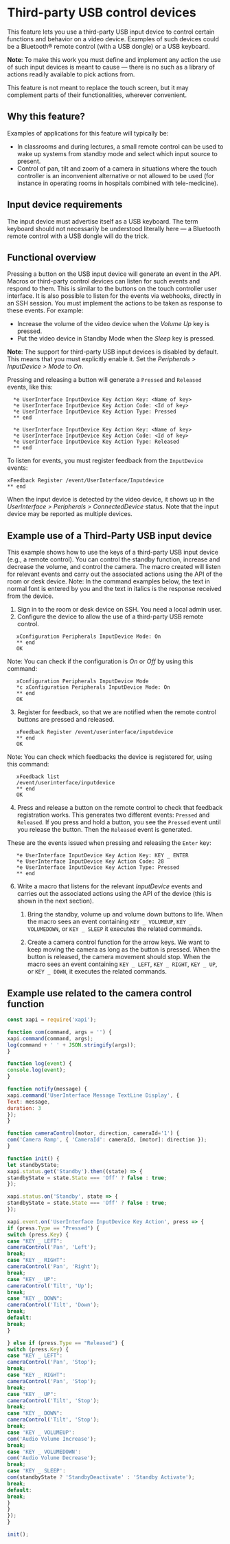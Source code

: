 # Third-party USB control devices
This feature lets you use a third-party USB input device to control certain functions and behavior on a video device. Examples of such devices could be a Bluetooth® remote control (with a USB dongle) or a USB keyboard.

**Note**: To make this work you must define and implement any action the use of such input devices is meant to cause — there is no such as a library of actions readily available to pick actions from. 

This feature is not meant to replace the touch screen, but it may complement parts of their functionalities, wherever convenient.

## Why this feature?

Examples of applications for this feature will typically be:
- In classrooms and during lectures, a small remote control can be used to wake up systems from standby mode and select which input source to present.
- Control of pan, tilt and zoom of a camera in situations where the touch controller is an inconvenient alternative or not allowed to be used (for instance in operating rooms in hospitals combined with tele-medicine).

## Input device requirements

The input device must advertise itself as a USB keyboard. The term keyboard should not necessarily be understood literally here — a Bluetooth remote control with a USB dongle will do the trick.

## Functional overview

Pressing a button on the USB input device will generate an event in the API. Macros or third-party control devices can listen for such events and respond to them. This is similar to the buttons on the touch controller user interface. It is also possible to listen for the events via webhooks, directly in an SSH session. You must implement the actions to be taken as response to these events. For example:
- Increase the volume of the video device when the *Volume Up* key is pressed.
- Put the video device in Standby Mode when the *Sleep* key is pressed.

**Note**: The support for third-party USB input devices is disabled by default. This means that you must explicitly enable it. Set the *Peripherals > InputDevice > Mode* to *On*.

Pressing and releasing a button will generate a `Pressed` and `Released` events, like this:

```
  *e UserInterface InputDevice Key Action Key: <Name of key>
  *e UserInterface InputDevice Key Action Code: <Id of key>
  *e UserInterface InputDevice Key Action Type: Pressed
  ** end
  
  *e UserInterface InputDevice Key Action Key: <Name of key>
  *e UserInterface InputDevice Key Action Code: <Id of key>
  *e UserInterface InputDevice Key Action Type: Released
  ** end
```

To listen for events, you must register feedback from the `InputDevice` events:
```
xFeedback Register /event/UserInterface/Inputdevice
** end
```
When the input device is detected by the video device, it shows up in the *UserInterface > Peripherals > ConnectedDevice* status. Note that the input device may be reported as multiple devices.

## Example use of a Third-Party USB input device

This example shows how to use the keys of a third-party USB input device (e.g., a remote control). You can control the standby function, increase and decrease the volume, and control the camera. The macro created will listen for relevant events and carry out the associated actions using the API of the room or desk device.
Note: In the command examples below, the text in normal font is entered by you and the text in italics is the response received from the device.

1. Sign in to the room or desk device on SSH. You need a local admin user.
2. Configure the device to allow the use of a third-party USB remote control.
   
```
   xConfiguration Peripherals InputDevice Mode: On
   ** end
   OK
```

Note: You can check if the configuration is *On* or *Off* by using this command:

```
   xConfiguration Peripherals InputDevice Mode
   *c xConfiguration Peripherals InputDevice Mode: On
   ** end
   OK
```

3. Register for feedback, so that we are notified when the remote control buttons are pressed and released.
   
```
   xFeedback Register /event/userinterface/inputdevice
   ** end
   OK
```

Note: You can check which feedbacks the device is registered for, using this command:

```
   xFeedback list
   /event/userinterface/inputdevice
   ** end
   OK
```

4. Press and release a button on the remote control to check that feedback registration works.
This generates two different events: `Pressed` and `Released`. If you press and hold a button, you see the `Pressed` event until you release the button. Then the `Released` event is generated.

These are the events issued when pressing and releasing the `Enter` key:

```
   *e UserInterface InputDevice Key Action Key: KEY _ ENTER
   *e UserInterface InputDevice Key Action Code: 28
   *e UserInterface InputDevice Key Action Type: Pressed
   ** end
```

6. Write a macro that listens for the relevant *InputDevice* events and carries out the associated actions using the API of the device (this is shown in the next section).

   1. Bring the standby, volume up and volume down buttons to life.
When the macro sees an event containing `KEY _ VOLUMEUP`, `KEY _ VOLUMEDOWN`, or `KEY _ SLEEP` it executes the related commands.

   2. Create a camera control function for the arrow keys. We want to keep moving the camera as long as the button is pressed. When the button is released, the camera movement should stop. When the macro sees an event containing `KEY _ LEFT`, `KEY _ RIGHT`, `KEY _ UP`, or `KEY _ DOWN`, it executes the related commands.
      

## Example use related to the camera control function

```javascript
const xapi = require('xapi');

function com(command, args = '') {
xapi.command(command, args);
log(command + ' ' + JSON.stringify(args));
}

function log(event) {
console.log(event);
}

function notify(message) {
xapi.command('UserInterface Message TextLine Display', {
Text: message,
duration: 3
});
}

function cameraControl(motor, direction, cameraId='1') {
com('Camera Ramp', { 'CameraId': cameraId, [motor]: direction });
}

function init() {
let standbyState;
xapi.status.get('Standby').then((state) => {
standbyState = state.State === 'Off' ? false : true;
});

xapi.status.on('Standby', state => {
standbyState = state.State === 'Off' ? false : true;
});

xapi.event.on('UserInterface InputDevice Key Action', press => {
if (press.Type == "Pressed") {
switch (press.Key) {
case "KEY _ LEFT":
cameraControl('Pan', 'Left');
break;
case "KEY _ RIGHT":
cameraControl('Pan', 'Right');
break;
case "KEY _ UP":
cameraControl('Tilt', 'Up');
break;
case "KEY _ DOWN":
cameraControl('Tilt', 'Down');
break;
default:
break;
}

} else if (press.Type == "Released") {
switch (press.Key) {
case "KEY _ LEFT":
cameraControl('Pan', 'Stop');
break;
case "KEY _ RIGHT":
cameraControl('Pan', 'Stop');
break;
case "KEY _ UP":
cameraControl('Tilt', 'Stop');
break;
case "KEY _ DOWN":
cameraControl('Tilt', 'Stop');
break;
case 'KEY _ VOLUMEUP':
com('Audio Volume Increase');
break;
case 'KEY _ VOLUMEDOWN':
com('Audio Volume Decrease');
break;
case 'KEY _ SLEEP':
com(standbyState ? 'StandbyDeactivate' : 'Standby Activate');
break;
default:
break;
}
}
});
}

init();
```
